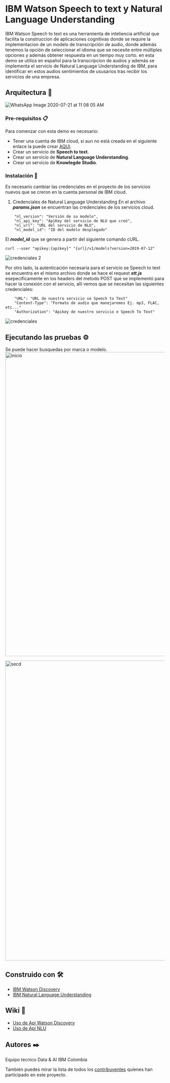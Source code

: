 # IBM Watson Speech to text y Natural Language Understanding

IBM Watson Speech to text es una herramienta de inteliencia artificial que facilita la construccion de aplicaciones cognitivas donde se require la implementacion de un modelo de transcripción de audio, donde además tenemos la opción de seleccionar el idioma que se necesite entre múltiples opciones y además obtener respuesta en un tiempo muy corto. en esta demo se utiliza en español para la transcripcion de audios y además se implementa el servicio de Natural Language Understanding de IBM, para identificar en estos audios sentimientos de ususarios tras recibir los servicios de una empresa.


## Arquitectura 🚀
![WhatsApp Image 2020-07-21 at 11 08 05 AM](https://user-images.githubusercontent.com/46906169/88103650-e6f2dc80-cb66-11ea-9963-32ef5e304002.jpeg)

### Pre-requisitos 📋

Para comenzar con esta demo es necesario:
- Tener una cuenta de IBM cloud, si aun no está creada en el siguiente enlace la puede crear [AQUI](https://cloud.ibm.com/).
- Crear un servicio de **Speech to text**.
- Crear un servicio de **Natural Language Understanding**.
- Crear un servicio de **Knowlegde Studio**.

### Instalación 🔧

Es necesario cambiar las credenciales en el proyecto de los servicios nuevos que se creron en la cuenta personal de IBM cloud.
1. Credenciales de Natural Language Understanding
En el archivo ***params.json*** se encuentran las credenciales de los servicios cloud.

```   
    "nl_version": "Versión de su modelo",
    "nl_api_key": "ApiKey del servicio de NLU que creó",
    "nl_url": "URL del servicio de NLU",
    "nl_model_id": "ID del modelo desplegado"   
```
El ***model_id*** que se genera a partir del siguiente comando cURL.
```
curl --user "apikey:{apikey}" "{url}/v1/models?version=2019-07-12"
```


![credenciales 2](https://user-images.githubusercontent.com/46906169/88112977-7d7aca00-cb76-11ea-8eb8-8766ba15d04f.png)

Por otro lado, la autenticación necesaria para el servicio se Speech to text se encuentra en el mismo archivo donde se hace el request ***stt.js*** esepecificamente en los headers del metodo POST que se implementó para hacer la conexión con el servicio, allí vemos que se necesitan las siguientes credenciales:

```
    "URL": "URL de nuestro servicio se Speech to Text"
    "Content-Type": "Formato de audio que manejaremos Ej. mp3, FLAC, etc..."
    "Authorization": "Apikey de nuestro servicio e Speech To Text"
```
![credenciales](https://user-images.githubusercontent.com/46906169/88110643-2bd04080-cb72-11ea-855b-bc3e31472421.png)



## Ejecutando las pruebas ⚙️
Se puede hacer busquedas por marca o modelo.
<img width="960" alt="inicio" src="https://user-images.githubusercontent.com/46906169/88119307-ace50300-cb85-11ea-9e9b-5ac0a5041fc3.PNG">

<img width="947" alt="secd" src="https://user-images.githubusercontent.com/46906169/88119819-1e718100-cb87-11ea-96ca-ce1298d64697.PNG">


## Construido con 🛠️

* [IBM Watson Discovery](https://cloud.ibm.com/docs/discovery?topic=discovery-sources#connectwebcrawl) 
* [IBM Natural Language Understanding](https://www.ibm.com/co-es/cloud/watson-natural-language-understanding) 

## Wiki 📖
* [Uso de Api Watson Discovery](https://cloud.ibm.com/apidocs/discovery)
* [Uso de Api NLU](https://cloud.ibm.com/apidocs/natural-language-understanding)
## Autores ✒️

Equipo tecnico Data & AI IBM Colombia

También puedes mirar la lista de todos los [contribuyentes](https://github.com/your/project/contributors) quíenes han participado en este proyecto. 

